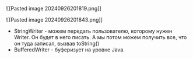 ![[Pasted image 20240926201819.png]]

![[Pasted image 20240926201843.png]]
- StringWriter - можем передать пользователю, которому нужен Writer. Он будет в него писать. А мы потом можем получить все, что он туда записал, вызвав toString()
- BufferedWriter - буферизует на уровне Java.